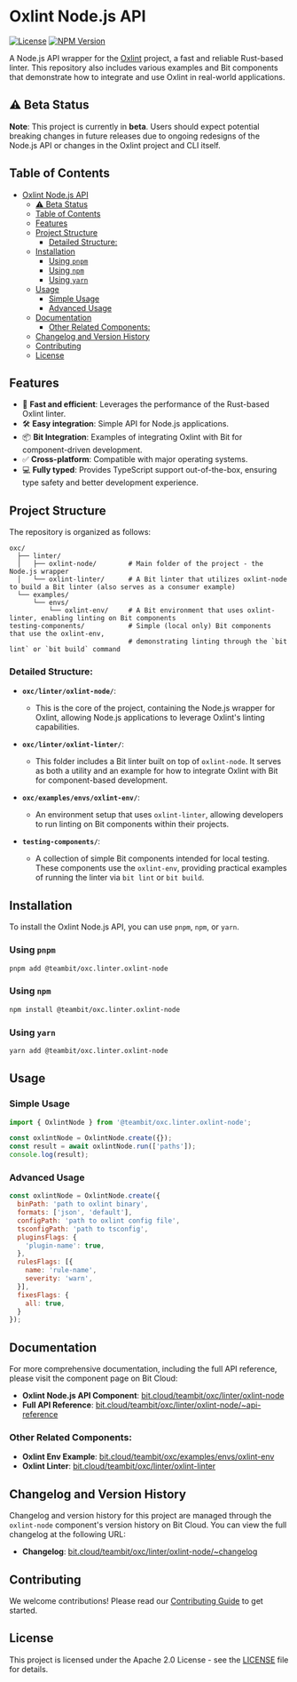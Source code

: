 # Oxlint Node.js API

[![License](https://img.shields.io/badge/License-Apache_2.0-blue.svg)](https://opensource.org/licenses/Apache-2.0)
[![NPM Version](https://img.shields.io/npm/v/@teambit/oxc.linter.oxlint-node)](https://www.npmjs.com/package/@teambit/oxc.linter.oxlint-node)

A Node.js API wrapper for the [Oxlint](https://github.com/oxlint/oxlint) project, a fast and reliable Rust-based linter. This repository also includes various examples and Bit components that demonstrate how to integrate and use Oxlint in real-world applications.

## ⚠️ Beta Status

**Note**: This project is currently in **beta**. Users should expect potential breaking changes in future releases due to ongoing redesigns of the Node.js API or changes in the Oxlint project and CLI itself.

## Table of Contents

- [Oxlint Node.js API](#oxlint-nodejs-api)
  - [⚠️ Beta Status](#️-beta-status)
  - [Table of Contents](#table-of-contents)
  - [Features](#features)
  - [Project Structure](#project-structure)
    - [Detailed Structure:](#detailed-structure)
  - [Installation](#installation)
    - [Using `pnpm`](#using-pnpm)
    - [Using `npm`](#using-npm)
    - [Using `yarn`](#using-yarn)
  - [Usage](#usage)
    - [Simple Usage](#simple-usage)
    - [Advanced Usage](#advanced-usage)
  - [Documentation](#documentation)
    - [Other Related Components:](#other-related-components)
  - [Changelog and Version History](#changelog-and-version-history)
  - [Contributing](#contributing)
  - [License](#license)

## Features

- 🚀 **Fast and efficient**: Leverages the performance of the Rust-based Oxlint linter.
- 🛠 **Easy integration**: Simple API for Node.js applications.
- 📦 **Bit Integration**: Examples of integrating Oxlint with Bit for component-driven development.
- ✅ **Cross-platform**: Compatible with major operating systems.
- 💻 **Fully typed**: Provides TypeScript support out-of-the-box, ensuring type safety and better development experience.

## Project Structure

The repository is organized as follows:

```plaintext
oxc/
  ├── linter/
  │   ├── oxlint-node/        # Main folder of the project - the Node.js wrapper
  │   └── oxlint-linter/      # A Bit linter that utilizes oxlint-node to build a Bit linter (also serves as a consumer example)
  └── examples/
      └── envs/
          └── oxlint-env/     # A Bit environment that uses oxlint-linter, enabling linting on Bit components
testing-components/           # Simple (local only) Bit components that use the oxlint-env, 
                              # demonstrating linting through the `bit lint` or `bit build` command
```

### Detailed Structure:

- **`oxc/linter/oxlint-node/`**:
  - This is the core of the project, containing the Node.js wrapper for Oxlint, allowing Node.js applications to leverage Oxlint's linting capabilities.

- **`oxc/linter/oxlint-linter/`**:
  - This folder includes a Bit linter built on top of `oxlint-node`. It serves as both a utility and an example for how to integrate Oxlint with Bit for component-based development.

- **`oxc/examples/envs/oxlint-env/`**:
  - An environment setup that uses `oxlint-linter`, allowing developers to run linting on Bit components within their projects.

- **`testing-components/`**:
  - A collection of simple Bit components intended for local testing. These components use the `oxlint-env`, providing practical examples of running the linter via `bit lint` or `bit build`.

## Installation

To install the Oxlint Node.js API, you can use `pnpm`, `npm`, or `yarn`.

### Using `pnpm`

```bash
pnpm add @teambit/oxc.linter.oxlint-node
```

### Using `npm`

```bash
npm install @teambit/oxc.linter.oxlint-node
```

### Using `yarn`

```bash
yarn add @teambit/oxc.linter.oxlint-node
```

## Usage

### Simple Usage

```javascript
import { OxlintNode } from '@teambit/oxc.linter.oxlint-node';

const oxlintNode = OxlintNode.create({});
const result = await oxlintNode.run(['paths']);
console.log(result);
```

### Advanced Usage

```javascript
const oxlintNode = OxlintNode.create({
  binPath: 'path to oxlint binary',
  formats: ['json', 'default'],
  configPath: 'path to oxlint config file',
  tsconfigPath: 'path to tsconfig',
  pluginsFlags: {
    'plugin-name': true,
  },
  rulesFlags: [{
    name: 'rule-name',
    severity: 'warn',
  }],
  fixesFlags: {
    all: true,
  }
});
```

## Documentation

For more comprehensive documentation, including the full API reference, please visit the component page on Bit Cloud:

- **Oxlint Node.js API Component**: [bit.cloud/teambit/oxc/linter/oxlint-node](https://bit.cloud/teambit/oxc/linter/oxlint-node)
- **Full API Reference**: [bit.cloud/teambit/oxc/linter/oxlint-node/~api-reference](https://bit.cloud/teambit/oxc/linter/oxlint-node/~api-reference)

### Other Related Components:

- **Oxlint Env Example**: [bit.cloud/teambit/oxc/examples/envs/oxlint-env](https://bit.cloud/teambit/oxc/examples/envs/oxlint-env)
- **Oxlint Linter**: [bit.cloud/teambit/oxc/linter/oxlint-linter](https://bit.cloud/teambit/oxc/linter/oxlint-linter)

## Changelog and Version History

Changelog and version history for this project are managed through the `oxlint-node` component's version history on Bit Cloud. You can view the full changelog at the following URL:

- **Changelog**: [bit.cloud/teambit/oxc/linter/oxlint-node/~changelog](https://bit.cloud/teambit/oxc/linter/oxlint-node/~changelog)

## Contributing

We welcome contributions! Please read our [Contributing Guide](CONTRIBUTING.md) to get started.

## License

This project is licensed under the Apache 2.0 License - see the [LICENSE](LICENSE) file for details.
